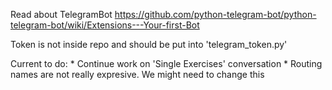 Read about TelegramBot
https://github.com/python-telegram-bot/python-telegram-bot/wiki/Extensions---Your-first-Bot

Token is not inside repo and should be put into 'telegram_token.py'

Current to do:
    * Continue work on 'Single Exercises' conversation
    * Routing names are not really expresive. We might need to change this



